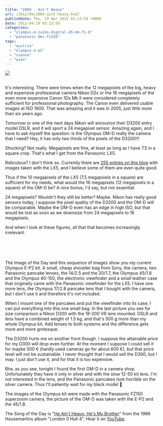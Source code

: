 ```yaml
---
title: "2009 - Ain't Heavy"
url: /2012/04/2009-aint-heavy.html
publishDate: Thu, 19 Apr 2012 01:23:59 +0000
date: 2012-04-19 03:23:59
categories: 
  - "olympus-m-zuiko-digital-45-mm-f1-8"
  - "panasonic-dmc-fz150"
tags: 
  - "austria"
  - "olympus-e-p2"
  - "vienna"
  - "wien"
---
```

<div class="container">
<div class="center"><a target="_blank" href="https://d25zfm9zpd7gm5.cloudfront.net/1200x1200/2012/20120417_175511_ps.jpg"><img src="https://d25zfm9zpd7gm5.cloudfront.net/0600x0600/2012/20120417_175511_ps.jpg" /></a></div>
</div>
<br />

It's interesting. There were times when the 12 megapixels of the big, heavy and expensive professional camera Nikon D2x or the 16 megapixels of the even more expensive Canon 1Ds Mk II were considered completely sufficient for professional photography. The Canon even delivered usable images at ISO 1600. That was amazing and it was in 2005, just little more than six years ago.

Tomorrow or one of the next days Nikon will announce their D3200 entry model DSLR, and it will sport a 24 megapixel sensor. Amazing again, and I have to ask myself the question: is the Olympus OM-D really the camera that I need? Hey, it has only two thirds of the pixels of the D3200!!!

Shocking? Not really. Megapixels are fine, at least as long as I have 7.5 in a square crop. That's what I get from the Panasonic LX5. 

Ridiculous? I don't think so. Currently there are <a href="/category/panasonic-dmc-lx5" target="_blank">255 entries on this blog</a> with images taken with the LX5, and I believe some of them are even quite good.

Thus if the 10 megapixels of the LX5 (7.5 megapixels in a square) are sufficient for my needs, what would the 16 megapixels (12 megapixels in a square) of the OM-D be? A nice bonus, I'd say, but not essential. 

24 megapixels? Wouldn't they still be better? Maybe. Nikon has really good sensors today, I suppose the pixel quality of the D3200 and the OM-D will be comparable. Maybe the OM-D even has an edge in high ISO, but that would be lost as soon as we downsize from 24 megapixels to 16 megapixels.

And when I look at these figures, all that that becomes increasingly irrelevant.

<div class="container">
<div class="center"><a target="_blank" href="https://d25zfm9zpd7gm5.cloudfront.net/1200x1200/2012/20120417_175708_ps.jpg"><img style="margin: 10pt 10px 10pt 10px;" src="https://d25zfm9zpd7gm5.cloudfront.net/0150x0150/2012/20120417_175708_ps.jpg" alt="" border="0" /></a><a target="_blank" href="https://d25zfm9zpd7gm5.cloudfront.net/1200x1200/2012/20120417_175846_ps.jpg"><img style="margin: 10pt 10px 10pt 10px;" src="https://d25zfm9zpd7gm5.cloudfront.net/0150x0150/2012/20120417_175846_ps.jpg" alt="" border="0" /></a><br /><a target="_blank" href="https://d25zfm9zpd7gm5.cloudfront.net/1200x1200/2012/20120417_175917_ps.jpg"><img style="margin: 10pt 10px 10pt 10px;" src="https://d25zfm9zpd7gm5.cloudfront.net/0150x0150/2012/20120417_175917_ps.jpg" alt="" border="0" /></a><a target="_blank" href="https://d25zfm9zpd7gm5.cloudfront.net/1200x1200/2012/20120417_180305_ps.jpg"><img style="margin: 10pt 10px 10pt 10px;" src="https://d25zfm9zpd7gm5.cloudfront.net/0150x0150/2012/20120417_180305_ps.jpg" alt="" border="0" /></a>
</div>
</div>

The Image of the Day and this sequence of images show you my current Olympus E-P2 kit. A small, cheap shoulder bag from Sony, the camera, two Panasonic pancake lenses, the 14/2.5 and the 20/1.7, the Olympus 45/1.8 and the Olympus 40-150, the electronic viewfinder and a small leather case that originally came with the Panasonic viewfinder for the LX5. I have one more lens, the Olympus 17/2.8 pancake lens that I bought with the camera, but I don't use it and therefore it's not included.

When I mount one of the pancakes and put the viewfinder into its case, I can put everything into this one small bag. In the last picture you see for size comparison a Nikon D200 with the 18-200 VR lens mounted. DSLR and lens have a combined weight of 1.5 kg, and that's 500 g more than my whole Olympus kit. Add lenses to both systems and the difference gets more and more grotesque.

<a target="_blank" href="https://d25zfm9zpd7gm5.cloudfront.net/1200x1200/2012/20120418_230451_ps.jpg"><img style="margin: 0pt 0px 0pt 10px; float: right;" src="https://d25zfm9zpd7gm5.cloudfront.net/0150x0150/2012/20120418_230451_ps.jpg" alt="" border="0" /></a> The D3200 hurts me on another front though. I suppose the attainable price for my D300 will drop even further. At the moment I suppose I could sell it for maybe 500 € (hardly used cameras go for about 600 €), but that price level will not be sustainable. I never thought that I would sell the D300, but I may. I just don't use it, and for that it is too expensive.

Btw, as you see, tonight I found the first OM-D in a camera shop. Unfortunately they have it only in silver and with the slow 12-50 kit lens. I'm not interested in the lens, and the Panasonic pancakes look horrible on the silver camera. Thus I'll patiently wait for my black model 🙂

 The images of the Olympus kit were made with the Panasonic FZ150 superzoom camera, the picture of the OM-D was taken with the E-P2 and the 45/1.8.

The Song of the Day is "<a href="http://www.lyricsmode.com/lyrics/h/housemartins/he_aint_heavy_hes_my_brother.html" target="_blank">He Ain't Heavy, He's My Brother</a>" from the 1986 Housemartins album "London 0 Hull 4". Hear it on <a href="http://www.youtube.com/watch?v=fi9bUKYB8a4" target="_blank">YouTube</a>.
